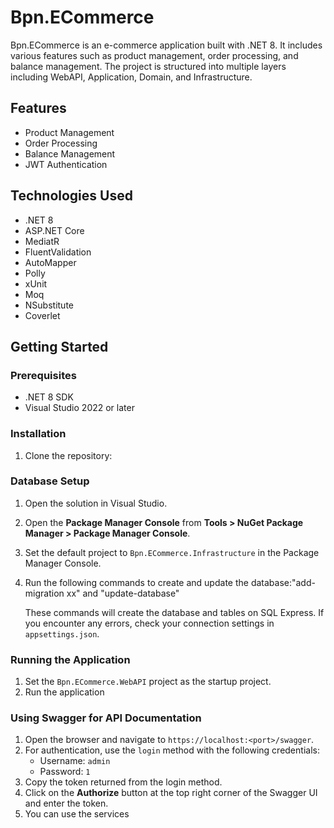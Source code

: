 # Bpn.ECommerce

Bpn.ECommerce is an e-commerce application built with .NET 8. It includes various features such as product management, order processing, and balance management. The project is structured into multiple layers including WebAPI, Application, Domain, and Infrastructure.

## Features

- Product Management
- Order Processing
- Balance Management
- JWT Authentication

## Technologies Used

- .NET 8
- ASP.NET Core
- MediatR
- FluentValidation
- AutoMapper
- Polly
- xUnit
- Moq
- NSubstitute
- Coverlet

## Getting Started

### Prerequisites

- .NET 8 SDK
- Visual Studio 2022 or later

### Installation

1. Clone the repository:
   
### Database Setup

1. Open the solution in Visual Studio.
2. Open the __Package Manager Console__ from __Tools > NuGet Package Manager > Package Manager Console__.
3. Set the default project to `Bpn.ECommerce.Infrastructure` in the Package Manager Console.
4. Run the following commands to create and update the database:"add-migration xx" and "update-database"

      These commands will create the database and tables on SQL Express. If you encounter any errors, check your connection settings in `appsettings.json`.

### Running the Application

1. Set the `Bpn.ECommerce.WebAPI` project as the startup project.
2. Run the application

### Using Swagger for API Documentation

1. Open the browser and navigate to `https://localhost:<port>/swagger`.
2. For authentication, use the `login` method with the following credentials:
   - Username: `admin`
   - Password: `1`
3. Copy the token returned from the login method.
4. Click on the __Authorize__ button at the top right corner of the Swagger UI and enter the token.
5. You can use the services
   
   
   
